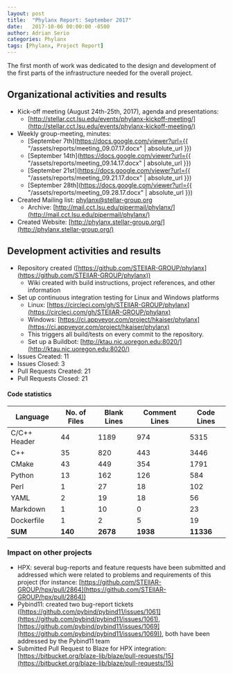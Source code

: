 ```yaml
---
layout: post
title:  "Phylanx Report: September 2017"
date:   2017-10-06 00:00:00 -0500
author: Adrian Serio
categories: Phylanx
tags: [Phylanx, Project Report]
---
```

The first month of work was dedicated to the design and development of the first parts of the infrastructure needed for the overall project.

## Organizational activities and results


* Kick-off meeting (August 24th-25th, 2017), agenda and presentations:
    * [http://stellar.cct.lsu.edu/events/phylanx-kickoff-meeting/](http://stellar.cct.lsu.edu/events/phylanx-kickoff-meeting/)
* Weekly group-meeting, minutes:
    * [September 7th](https://docs.google.com/viewer?url={{ "/assets/reports/meeting_09.07.17.docx" | absolute_url }})
    * [September 14th](https://docs.google.com/viewer?url={{ "/assets/reports/meeting_09.14.17.docx" | absolute_url }})
    * [September 21st](https://docs.google.com/viewer?url={{ "/assets/reports/meeting_09.21.17.docx" | absolute_url }})
    * [September 28th](https://docs.google.com/viewer?url={{ "/assets/reports/meeting_09.28.17.docx" | absolute_url }})
* Created Mailing list: phylanx@stellar-group.org
    * Archive: [http://mail.cct.lsu.edu/pipermail/phylanx/](http://mail.cct.lsu.edu/pipermail/phylanx/)
* Created Website: [http://phylanx.stellar-group.org/](http://phylanx.stellar-group.org/)

## Development activities and results

* Repository created ([https://github.com/STEllAR-GROUP/phylanx](https://github.com/STEllAR-GROUP/phylanx))
    * Wiki created with build instructions, project references, and other information
* Set up continuous integration testing for Linux and Windows platforms
    * Linux: [https://circleci.com/gh/STEllAR-GROUP/phylanx](https://circleci.com/gh/STEllAR-GROUP/phylanx)
    * Windows: [https://ci.appveyor.com/project/hkaiser/phylanx](https://ci.appveyor.com/project/hkaiser/phylanx)
    * This triggers all build/tests on every commit to the repository.
    * Set up a Buildbot: [http://ktau.nic.uoregon.edu:8020/](http://ktau.nic.uoregon.edu:8020/)
* Issues Created: 11
* Issues Closed: 3
* Pull Requests Created: 21
* Pull Requests Closed: 21

#### Code statistics

 Language               | No. of Files | Blank Lines  | Comment Lines |  Code Lines
 ---------------------- | ------------ | ------------ | ------------  | -----------
 C/C++ Header           |        44    |      1189    |       974     |      5315
 C++                    |        35    |       820    |       443     |      3446
 CMake                  |        43    |       449    |       354     |      1791
 Python                 |        13    |       162    |       126     |       584
 Perl                   |         1    |        27    |        18     |       102
 YAML                   |         2    |        19    |        18     |        56
 Markdown               |         1    |        10    |         0     |        23
 Dockerfile             |         1    |         2    |         5     |        19
 **SUM**                |     **140**  |    **2678**  |    **1938**   |   **11336**

### Impact on other projects

* HPX: several bug-reports and feature requests have been submitted and addressed which were related to problems and requirements of this project (for instance: [https://github.com/STEllAR-GROUP/hpx/pull/2864](https://github.com/STEllAR-GROUP/hpx/pull/2864))
* Pybind11: created two bug-report tickets ([https://github.com/pybind/pybind11/issues/1061](https://github.com/pybind/pybind11/issues/1061), [https://github.com/pybind/pybind11/issues/1069](https://github.com/pybind/pybind11/issues/1069)), both have been addressed by the Pybind11 team
* Submitted Pull Request to Blaze for HPX integration: [https://bitbucket.org/blaze-lib/blaze/pull-requests/15](https://bitbucket.org/blaze-lib/blaze/pull-requests/15)

